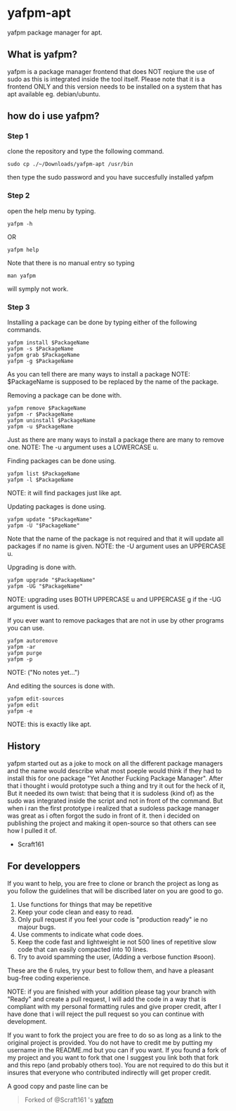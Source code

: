 # yafpm-apt
yafpm package manager for apt.

## What is yafpm?
yafpm is a package manager frontend that does NOT reqiure the use of sudo as this is integrated inside the tool itself.
Please note that it is a frontend ONLY and this version needs to be installed on a system that has apt available eg. debian/ubuntu.

## how do i use yafpm?
### Step 1
clone the repository and type the following command.
```
sudo cp ./~/Downloads/yafpm-apt /usr/bin
```
then type the sudo password and you have succesfully installed yafpm

### Step 2
open the help menu by typing.
```
yafpm -h
```
OR
```
yafpm help
```
Note that there is no manual entry so typing
```
man yafpm
```
will symply not work.

### Step 3
Installing a package can be done by typing either of the following commands.
```
yafpm install $PackageName
yafpm -s $PackageName
yafpm grab $PackageName
yafpm -g $PackageName
```
As you can tell there are many ways to install a package
NOTE: $PackageName is supposed to be replaced by the name of the package.

Removing a package can be done with.
```
yafpm remove $PackageName
yafpm -r $PackageName
yafpm uninstall $PackageName
yafpm -u $PackageName
```
Just as there are many ways to install a package there are many to remove one.
NOTE: The -u argument uses a LOWERCASE u.

Finding packages can be done using.
```
yafpm list $PackageName
yafpm -l $PackageName
```
NOTE: it will find packages just like apt.

Updating packages is done using.
```
yafpm update "$PackageName"
yafpm -U "$PackageName"
```
Note that the name of the package is not required and that it will update all packages if no name is given.
NOTE: the -U argument uses an UPPERCASE u.

Upgrading is done with.
```
yafpm upgrade "$PackageName"
yafpm -UG "$PackageName"
```
NOTE: upgrading uses BOTH UPPERCASE u and UPPERCASE g if the -UG argument is used.

If you ever want to remove packages that are not in use by other programs you can use.
```
yafpm autoremove
yafpm -ar
yafpm purge
yafpm -p
```
NOTE: ("No notes yet...")

And editing the sources is done with.
```
yafpm edit-sources
yafpm edit
yafpm -e
```
NOTE: this is exactly like apt.

## History
yafpm started out as a joke to mock on all the different package managers and the name would describe what most poeple would think if they had to install this for one package "Yet Another Fucking Package Manager".
After that i thought i would prototype such a thing and try it out for the heck of it, But it needed its own twist: that being that it is sudoless (kind of) as the sudo was integrated inside the script and not in front of the command.
But when i ran the first prototype i realized that a sudoless package manager was great as i often forgot the sudo in front of it.
then i decided on publishing the project and making it open-source so that others can see how I pulled it of.
- Scraft161

## For developpers

If you want to help, you are free to clone or branch the project as long as you follow the guidelines that will be discribed later on you are good to go.

1. Use functions for things that may be repetitive
2. Keep your code clean and easy to read.
3. Only pull request if you feel your code is "production ready" ie no majour bugs.
4. Use comments to indicate what code does.
5. Keep the code fast and lightweight ie not 500 lines of repetitive slow code that can easily compacted into 10 lines.
6. Try to avoid spamming the user, (Adding a verbose function #soon).

These are the 6 rules, try your best to follow them, and have a pleasant bug-free coding experience.

NOTE: if you are finished with your addition please tag your branch with "Ready" and create a pull request, I will add the code in a way that is compliant with my personal formatting rules and give proper credit, after I have done that i will reject the pull request so you can continue with development.

If you want to fork the project you are free to do so as long as a link to the original project is provided.
You do not have to credit me by putting my username in the README.md but you can if you want.
If you found a fork of my project and you want to fork that one I suggest you link both that fork and this repo (and probably others too). You are not required to do this but it insures that everyone who contributed indirectly will get proper credit.

A good copy and paste line can be
> Forked of @Scraft161 's [yafpm](http://github.com/Scraft161/yafpm-apt)
